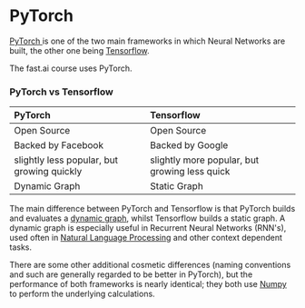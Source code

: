 # PyTorch

[PyTorch ](https://pytorch.org/)is one of the two main frameworks in which Neural Networks are built, the other one being [Tensorflow](https://www.tensorflow.org/).

The fast.ai course uses PyTorch.

### PyTorch vs Tensorflow

| PyTorch | Tensorflow |
| :--- | :--- |
| Open Source | Open Source |
| Backed by Facebook | Backed by Google |
| slightly less popular, but growing quickly | slightly more popular, but growing less quick |
| Dynamic Graph | Static Graph |

The main difference between PyTorch and Tensorflow is that PyTorch builds and evaluates a [dynamic graph](https://medium.com/intuitionmachine/pytorch-dynamic-computational-graphs-and-modular-deep-learning-7e7f89f18d1), whilst Tensorflow builds a static graph. A dynamic graph is especially useful in Recurrent Neural Networks \(RNN's\), used often in [Natural Language Processing](nlp.md) and other context dependent tasks.

There are some other additional cosmetic differences \(naming conventions and such are generally regarded to be better in PyTorch\), but the performance of both frameworks is nearly identical; they both use [Numpy](https://numpy.org/) to perform the underlying calculations.

